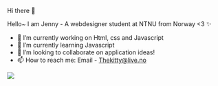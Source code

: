 Hi there 👋 

Hello~ I am Jenny -  A webdesigner student at NTNU from Norway <3 ✨

- 🔭 I’m currently working on Html, css and Javascript
- 🌱 I’m currently learning Javascript
- 👯 I’m looking to collaborate on application ideas!
- 📫 How to reach me: Email - Thekitty@live.no 

<img src="https://github-readme-stats.vercel.app/api?username=iampawan&&show_icons=true&title_color=ffffff&icon_color=bb2acf&text_color=daf7dc&bg_color=151515">

